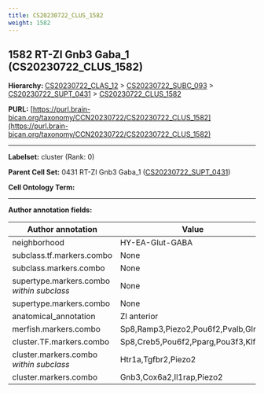 ```yaml
---
title: CS20230722_CLUS_1582
weight: 1582
---
```

## 1582 RT-ZI Gnb3 Gaba_1 (CS20230722_CLUS_1582)
<b>Hierarchy: </b>
[CS20230722_CLAS_12](../CS20230722_CLAS_12) >
[CS20230722_SUBC_093](../CS20230722_SUBC_093) >
[CS20230722_SUPT_0431](../CS20230722_SUPT_0431) >
[CS20230722_CLUS_1582](../CS20230722_CLUS_1582)

**PURL:** [https://purl.brain-bican.org/taxonomy/CCN20230722/CS20230722_CLUS_1582](https://purl.brain-bican.org/taxonomy/CCN20230722/CS20230722_CLUS_1582)

---


**Labelset:** cluster (Rank: 0)

**Parent Cell Set:** 0431 RT-ZI Gnb3 Gaba_1 ([CS20230722_SUPT_0431](../CS20230722_SUPT_0431))



**Cell Ontology Term:** 

[MARKER GENES.]: #


---

[TRANSFERRED ANNOTATIONS.]: #


[AUTHOR ANNOTATION FIELDS.]: #


**Author annotation fields:**

| Author annotation | Value |
|-------------------|-------|
|neighborhood|HY-EA-Glut-GABA|
|subclass.tf.markers.combo|None|
|subclass.markers.combo|None|
|supertype.markers.combo _within subclass_|None|
|supertype.markers.combo|None|
|anatomical_annotation|ZI anterior|
|merfish.markers.combo|Sp8,Ramp3,Piezo2,Pou6f2,Pvalb,Glra3|
|cluster.TF.markers.combo|Sp8,Creb5,Pou6f2,Pparg,Pou3f3,Klf8|
|cluster.markers.combo _within subclass_|Htr1a,Tgfbr2,Piezo2|
|cluster.markers.combo|Gnb3,Cox6a2,Il1rap,Piezo2|
